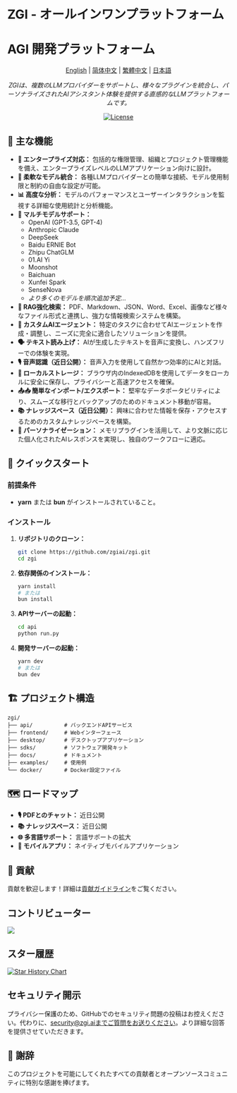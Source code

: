 # ZGI - オールインワンプラットフォーム
# AGI 開発プラットフォーム

<p align="center">
  <a href="./README.md">English</a> |
  <a href="./README_zh-CN.md">简体中文</a> |
  <a href="./README_zh-TW.md">繁體中文</a> |
  <a href="./README_ja.md">日本語</a>
</p>

<p align="center">
  <em>ZGIは、複数のLLMプロバイダーをサポートし、様々なプラグインを統合し、パーソナライズされたAIアシスタント体験を提供する直感的なLLMプラットフォームです。</em>
</p>

<p align="center">
   <a href="https://github.com/zgiai/zgi/blob/main/LICENSE">
    <img alt="License" src="https://img.shields.io/github/license/zgiai/zgi">
  </a>
</p>

## 🌟 主な機能

- **👔 エンタープライズ対応：** 包括的な権限管理、組織とプロジェクト管理機能を備え、エンタープライズレベルのLLMアプリケーション向けに設計。
- **🔗 柔軟なモデル統合：** 各種LLMプロバイダーとの簡単な接続、モデル使用制限と制約の自由な設定が可能。
- **📊 高度な分析：** モデルのパフォーマンスとユーザーインタラクションを監視する詳細な使用統計と分析機能。
- **🧠 マルチモデルサポート：** 
  - OpenAI (GPT-3.5, GPT-4)
  - Anthropic Claude
  - DeepSeek
  - Baidu ERNIE Bot
  - Zhipu ChatGLM
  - 01.AI Yi
  - Moonshot
  - Baichuan
  - Xunfei Spark
  - SenseNova
  - *より多くのモデルを順次追加予定...*
- **📄 RAG強化検索：** PDF、Markdown、JSON、Word、Excel、画像など様々なファイル形式と連携し、強力な情報検索システムを構築。
- **🤖 カスタムAIエージェント：** 特定のタスクに合わせてAIエージェントを作成・調整し、ニーズに完全に適合したソリューションを提供。
- **🗣️ テキスト読み上げ：** AIが生成したテキストを音声に変換し、ハンズフリーでの体験を実現。
- **🎙️ 音声認識（近日公開）：** 音声入力を使用して自然かつ効率的にAIと対話。
- **💾 ローカルストレージ：** ブラウザ内のIndexedDBを使用してデータをローカルに安全に保存し、プライバシーと高速アクセスを確保。
- **📤📥 簡単なインポート/エクスポート：** 堅牢なデータポータビリティにより、スムーズな移行とバックアップのためのドキュメント移動が容易。
- **📚 ナレッジスペース（近日公開）：** 興味に合わせた情報を保存・アクセスするためのカスタムナレッジベースを構築。
- **👤 パーソナライゼーション：** メモリプラグインを活用して、より文脈に応じた個人化されたAIレスポンスを実現し、独自のワークフローに適応。

## 🚀 クイックスタート

### 前提条件
- **yarn** または **bun** がインストールされていること。

### インストール

1. **リポジトリのクローン：**
   ```bash
   git clone https://github.com/zgiai/zgi.git
   cd zgi
   ```

2. **依存関係のインストール：**
   ```bash
   yarn install
   # または
   bun install
   ```

3. **APIサーバーの起動：**
   ```bash
   cd api
   python run.py
   ```

4. **開発サーバーの起動：**
   ```bash
   yarn dev
   # または
   bun dev
   ```

## 🏗️ プロジェクト構造

```
zgi/
├── api/          # バックエンドAPIサービス
├── frontend/     # Webインターフェース
├── desktop/      # デスクトップアプリケーション
├── sdks/         # ソフトウェア開発キット
├── docs/         # ドキュメント
├── examples/     # 使用例
└── docker/       # Docker設定ファイル
```

## 🗺 ロードマップ

- **🎙️ PDFとのチャット：** 近日公開
- **📚 ナレッジスペース：** 近日公開
- **🌐 多言語サポート：** 言語サポートの拡大
- **📱 モバイルアプリ：** ネイティブモバイルアプリケーション

## 🤝 貢献

貢献を歓迎します！詳細は[貢献ガイドライン](./docs/CONTRIBUTING.md)をご覧ください。

## コントリビューター

<a href="https://github.com/zgiai/zgi/graphs/contributors">
  <img src="https://contrib.rocks/image?repo=zgiai/zgi" />
</a>

## スター履歴

[![Star History Chart](https://api.star-history.com/svg?repos=zgiai/zgi&type=Date)](https://star-history.com/#zgiai/zgi&Date)

## セキュリティ開示

プライバシー保護のため、GitHubでのセキュリティ問題の投稿はお控えください。代わりに、security@zgi.aiまでご質問をお送りください。より詳細な回答を提供させていただきます。

## 🙏 謝辞

このプロジェクトを可能にしてくれたすべての貢献者とオープンソースコミュニティに特別な感謝を捧げます。
